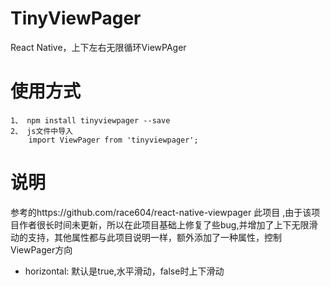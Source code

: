 # TinyViewPager
React Native，上下左右无限循环ViewPAger

# 使用方式
```
1、 npm install tinyviewpager --save
2、 js文件中导入 
    import ViewPager from 'tinyviewpager';
```

# 说明

参考的https://github.com/race604/react-native-viewpager 此项目
,由于该项目作者很长时间未更新，所以在此项目基础上修复了些bug,并增加了上下无限滑动的支持，其他属性都与此项目说明一样，额外添加了一种属性，控制ViewPager方向

* horizontal: 默认是true,水平滑动，false时上下滑动

